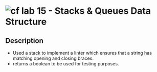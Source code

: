 ![cf](http://i.imgur.com/7v5ASc8.png) lab 15 - Stacks & Queues Data Structure
====

## Description
  * Used a stack to implement a linter which ensures that a string has matching opening and closing braces.
  * returns a boolean to be used for testing purposes.
